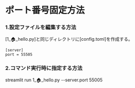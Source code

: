 # ポート番号固定方法

### 1.設定ファイルを編集する方法
[1_🏠_hello.py]と同じディレクトリに[config.toml]を作成する。
```
[server]
port = 55505
```

### 2.コマンド実行時に指定する方法
streamlit run 1_🏠_hello.py --server.port 55005